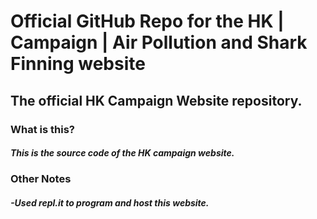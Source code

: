 # Official GitHub Repo for the HK | Campaign | Air Pollution and Shark Finning website
## The official HK Campaign Website repository.
### What is this? 
##### This is the source code of the HK campaign website. 
### Other Notes 
##### -Used repl.it to program and host this website.

